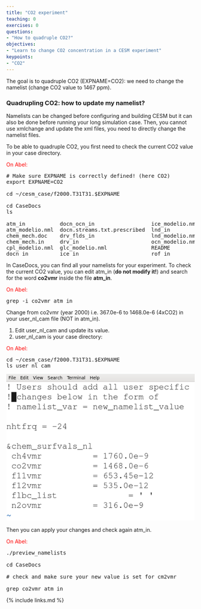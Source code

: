 ```yaml
---
title: "CO2 experiment"
teaching: 0
exercises: 0
questions:
- "How to quadruple CO2?"
objectives:
- "Learn to change CO2 concentration in a CESM experiment"
keypoints:
- "CO2"
---
```

The goal is to quadruple CO2 (EXPNAME=CO2): we need to change the namelist (change CO2 value to 1467 ppm).  

### **Quadrupling CO2**: how to update my namelist?

Namelists can be changed before configuring and building CESM but it can also be done before running your long simulation case. Then, you cannot use xmlchange and update the xml files, you need to directly change the namelist files.  

To be able to quadruple CO2, you first need to check the current CO2 value in your case directory.

<font color="red">On Abel:</font>  

<pre># Make sure EXPNAME is correctly defined! (here CO2)
export EXPNAME=CO2

cd ~/cesm_case/f2000.T31T31.$EXPNAME

cd CaseDocs
ls

atm_in           docn_ocn_in                  ice_modelio.nml  rof_modelio.nml
atm_modelio.nml  docn.streams.txt.prescribed  lnd_in           seq_maps.rc
chem_mech.doc    drv_flds_in                  lnd_modelio.nml  wav_modelio.nml
chem_mech.in     drv_in                       ocn_modelio.nml
cpl_modelio.nml  glc_modelio.nml              README
docn_in          ice_in                       rof_in
</pre>

In CaseDocs, you can find all your namelists for your experiment. To check the current CO2 value, you can edit atm_in (**do not modify it!**) and search for the word **co2vmr** inside the file **atm_in**.

<font color="red">On Abel:</font> 

<pre>grep -i co2vmr atm_in
</pre>

Change from co2vmr (year 2000) i.e. 367.0e-6 to 1468.0e-6 (4xCO2) in your user_nl_cam file (NOT in atm_in).

1.  Edit user_nl_cam and update its value.
2.  user_nl_cam is your case directory:

<font color="red">On Abel:</font> 

<pre>cd ~/cesm_case/f2000.T31T31.$EXPNAME
ls user_nl_cam
</pre>

<img src="../fig/co2_namelist.png">

Then you can apply your changes and check again atm_in.

<font color="red">On Abel:</font> 

<pre>./preview_namelists

cd CaseDocs

# check and make sure your new value is set for cm2vmr

grep co2vmr atm_in
</pre>

{% include links.md %}

